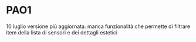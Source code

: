 # PAO1
10 luglio
versione più aggiornata.
manca funzionalità che permette di filtrare item della lista di sensori e dei dettagli estetici
